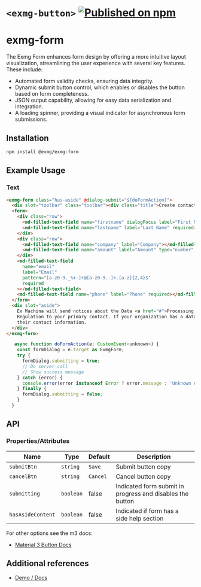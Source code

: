 # `<exmg-button>` [![Published on npm](https://img.shields.io/npm/v/@exmg/exmg-button.svg)](https://www.npmjs.com/package/@exmg/exmg-button)

# exmg-form

The Exmg Form enhances form design by offering a more intuitive layout visualization, streamlining the user experience with several key features. These include:

- Automated form validity checks, ensuring data integrity.
- Dynamic submit button control, which enables or disables the button based on form completeness.
- JSON output capability, allowing for easy data serialization and integration.
- A loading spinner, providing a visual indicator for asynchronous form submissions.

## Installation

```sh
npm install @exmg/exmg-form
```

## Example Usage

### Text

```html
<exmg-form class="has-aside" @dialog-submit="${doFormAction}">
  <div slot="toolbar" class="toolbar"><div class="title">Create contact</div></div>
  <form>
    <div class="row">
      <md-filled-text-field name="firstname" dialogFocus label="First Name" required></md-filled-text-field>
      <md-filled-text-field name="lastname" label="Last Name" required></md-filled-text-field>
    </div>
    <div class="row">
      <md-filled-text-field name="company" label="Company"></md-filled-text-field>
      <md-filled-text-field name="amount" label="Amount" type="number" min="0" max="10"></md-filled-text-field>
    </div>
    <md-filled-text-field
      name="email"
      label="Email"
      pattern="[a-z0-9._%+-]+@[a-z0-9.-]+.[a-z]{2,4}$"
      required
    ></md-filled-text-field>
    <md-filled-text-field name="phone" label="Phone" required></md-filled-text-field>
  </form>
  <div slot="aside">
    Ex Machina will send notices about the Data <a href="#">Processing Terms</a> and EU General Data Protection
    Regulation to your primary contact. If your organization has a data protection officer or an EU representative, add
    their contact information.
  </div>
</exmg-form>
```

```js
   async function doFormAction(e: CustomEvent<unknown>) {
    const formDialog = e.target as ExmgForm;
    try {
      formDialog.submitting = true;
      // Do server call
      // Show success message
    } catch (error) {
      console.error(error instanceof Error ? error.message : 'Unknown error');
    } finally {
      formDialog.submitting = false;
    }
  }
```

## API

### Properties/Attributes

| Name              | Type      | Default  | Description                                               |
| ----------------- | --------- | -------- | --------------------------------------------------------- |
| `submitBtn`       | `string`  | `Save`   | Submit button copy                                        |
| `cancelBtn`       | `string`  | `Cancel` | Cancel button copy                                        |
| `submitting`      | `boolean` | false    | Indicated form submit in progress and disables the button |
| `hasAsideContent` | `boolean` | false    | Indicated if form has a side help section                 |

For other options see the m3 docs:

- [Material 3 Button Docs](https://github.com/material-components/material-web/blob/main/docs/components/button.md)

## Additional references

- [Demo / Docs](https://exmg.github.io/exmachina-web-components/demo/?el=exmg-button)
